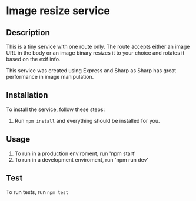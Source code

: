 # Image resize service

## Description

This is a tiny service with one route only. The route accepts either an image URL in the body or an image binary resizes it to your choice and rotates it based on the exif info.

This service was created using Express and Sharp as Sharp has great performance in image manipulation.

## Installation
To install the service, follow these steps:
	
 1. Run `npm install` and everything should be installed for you.

## Usage

 1. To run in a production enviroment, run 'npm start'
 2. To run in a development enviroment, run 'npm run dev'

## Test

To run tests, run `npm test` 
